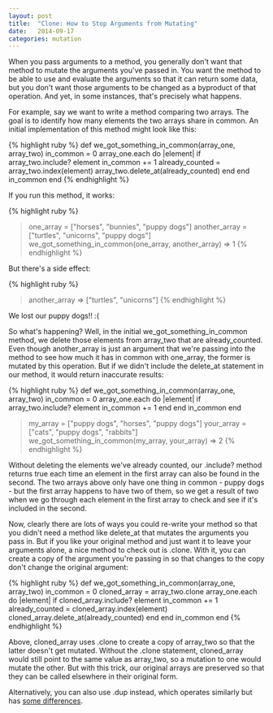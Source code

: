 ```yaml
---
layout: post
title:  "Clone: How to Stop Arguments from Mutating"
date:   2014-09-17 
categories: mutation
---
```


When you pass arguments to a method, you generally don't want that method to mutate the arguments you've passed in. You want the method to be able to use and evaluate the arguments so that it can return some data, but you don't want those arguments to be changed as a byproduct of that operation. And yet, in some instances, that's precisely what happens.

For example, say we want to write a method comparing two arrays. The goal is to identify how many elements the two arrays share in common. An initial implementation of this method might look like this:

{% highlight ruby %}
def we_got_something_in_common(array_one, array_two)
  in_common = 0
  array_one.each do |element|
    if array_two.include? element
      in_common += 1
      already_counted = array_two.index(element)
      array_two.delete_at(already_counted)
    end
  end
  in_common
end
{% endhighlight %}

If you run this method, it works: 

{% highlight ruby %}
> one_array = ["horses", "bunnies", "puppy dogs"]
> another_array = ["turtles", "unicorns", "puppy dogs"]
> we_got_something_in_common(one_array, another_array)
 => 1
{% endhighlight %}

But there's a side effect:

{% highlight ruby %}
> another_array
 => ["turtles", "unicorns"]
{% endhighlight %}

We lost our puppy dogs!! :(

So what's happening? Well, in the initial we_got_something_in_common method, we delete those elements from array_two that are already_counted. Even though another_array is just an argument that we're passing into the method to see how much it has in common with one_array, the former is mutated by this operation. But if we didn't include the delete_at statement in our method, it would return inaccurate results:

{% highlight ruby %}
def we_got_something_in_common(array_one, array_two)
  in_common = 0
  array_one.each do |element|
    if array_two.include? element
      in_common += 1
    end
  end
  in_common
end

> my_array = ["puppy dogs", "horses", "puppy dogs"]
> your_array = ["cats", "puppy dogs", "rabbits"]
> we_got_something_in_common(my_array, your_array)
 => 2
{% endhighlight %}

Without deleting the elements we've already counted, our .include? method returns true each time an element in the first array can also be found in the second. The two arrays above only have one thing in common - puppy dogs - but the first array happens to have two of them, so we get a result of two when we go through each element in the first array to check and see if it's included in the second.

Now, clearly there are lots of ways you could re-write your method so that you didn't need a method like delete_at that mutates the arguments you pass in. But if you like your original method and just want it to leave your arguments alone, a nice method to check out is .clone. With it, you can create a copy of the argument you're passing in so that changes to the copy don't change the original argument:

{% highlight ruby %}
def we_got_something_in_common(array_one, array_two)
  in_common = 0
  cloned_array = array_two.clone
  array_one.each do |element|
    if cloned_array.include? element
      in_common += 1
      already_counted = cloned_array.index(element)
      cloned_array.delete_at(already_counted)
    end
  end
  in_common
end
{% endhighlight %}

Above, cloned_array uses .clone to create a copy of array_two so that the latter doesn't get mutated. Without the .clone statement, cloned_array would still point to the same value as array_two, so a mutation to one would mutate the other. But with this trick, our original arrays are preserved so that they can be called elsewhere in their original form.

Alternatively, you can also use .dup instead, which operates similarly but has [some differences][clone_vs_dup].



[clone_vs_dup]: https://coderwall.com/p/1zflyg